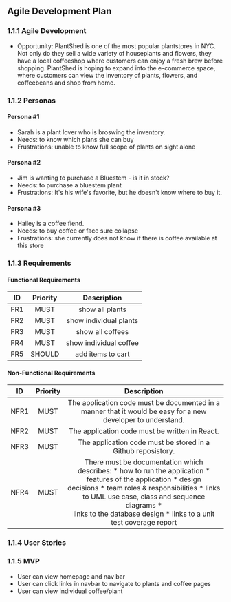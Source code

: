 ## Agile Development Plan

### 1.1.1 Agile Development
* Opportunity: PlantShed is one of the most popular plantstores in NYC. Not only do they sell a wide variety of houseplants and flowers, they have a local coffeeshop where customers can enjoy a fresh brew before shopping. PlantShed is hoping to expand into the e-commerce space, where customers can view the inventory of plants, flowers, and coffeebeans and shop from home.

### 1.1.2 Personas
#### Persona #1
* Sarah is a plant lover who is broswing the inventory.
* Needs: to know which plans she can buy
* Frustrations: unable to know full scope of plants on sight alone

#### Persona #2
* Jim is wanting to purchase a Bluestem - is it in stock?
* Needs: to purchase a bluestem plant
* Frustrations: It's his wife's favorite, but he doesn't know where to buy it.

#### Persona #3
* Hailey is a coffee fiend.
* Needs: to buy coffee or face sure collapse
* Frustrations: she currently does not know if there is coffee available at this store

### 1.1.3 Requirements
#### Functional Requirements
| ID | Priority | Description |
| :-----------:| :-----------: |:-----------: |
| FR1 | MUST | show all plants |
| FR2 | MUST | show individual plants |
| FR3 | MUST | show all coffees |
| FR4 | MUST | show individual coffee |
| FR5 | SHOULD | add items to cart |

#### Non-Functional Requirements
| ID | Priority | Description |
| :-----------:| :-----------: |:-----------: |
| NFR1 | MUST | The application code must be documented in a manner that it would be easy for a new developer to understand. |
| NFR2 | MUST | The application code must be written in React. |
| NFR3 | MUST | The application code must be stored in a Github reposistory. |
| NFR4 | MUST | There must be documentation which describes: * how to run the application * features of the application * design <br> decisions * team roles & responsibilities * links to UML use case, class and sequence diagrams * <br> links to the database design * links to a unit test coverage report |

### 1.1.4 User Stories



### 1.1.5 MVP
* User can view homepage and nav bar
* User can click links in navbar to navigate to plants and coffee pages
* User can view individual coffee/plant
